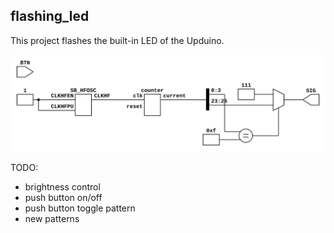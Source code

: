 ## flashing_led

This project flashes the built-in LED of the Upduino.

![](./top.svg)

TODO:
- brightness control
- push button on/off
- push button toggle pattern
- new patterns
